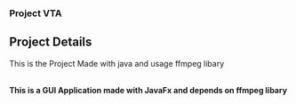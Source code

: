 ### Project VTA 
<h2>Project Details </h2>
<P>This is the Project Made with java and usage ffmpeg libary</p>
<br>
<b>This is a GUI Application made with  JavaFx and depends on ffmpeg libary</b>
